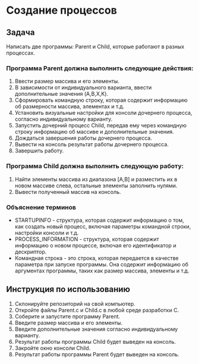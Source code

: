 # Создание процессов

## Задача

Написать две программы: Parent и Child, которые работают в разных процессах.

### Программа Parent должна выполнить следующие действия:
1. Ввести размер массива и его элементы.
2. В зависимости от индивидуального варианта, ввести дополнительные значения (A,B,X,K).
3. Сформировать командную строку, которая содержит информацию об размерности массива, элементах и т.д.
4. Установить визуальные настройки для консоли дочернего процесса, согласно индивидуальному варианту.
5. Запустить дочерний процесс Child, передав ему через командную строку информацию об массиве и дополнительные значения.
6. Дождаться завершения работы дочернего процесса.
7. Вывести на консоль результат работы дочернего процесса.
8. Завершить работу.

### Программа Child должна выполнить следующую работу:
1. Найти элементы массива из диапазона [A,B] и разместить их в новом массиве слева, остальные элементы заполнить нулями.
2. Вывести полученный массив на консоль.

### Объяснение терминов
- STARTUPINFO - структура, которая содержит информацию о том, как создать новый процесс, включая параметры командной строки, настройки консоли и т.д.
- PROCESS_INFORMATION - структура, которая содержит информацию о новом процессе, включая его идентификатор и дескриптор.
- Командная строка - это строка, которая передается в качестве параметра при запуске программы. Она содержит информацию об аргументах программы, таких как размер массива, элементы и т.д.

## Инструкция по использованию
1. Склонируйте репозиторий на свой компьютер.
2. Откройте файлы Parent.c и Child.c в любой среде разработки C.
3. Соберите и запустите программу Parent.
4. Введите размер массива и его элементы.
5. Введите дополнительные значения согласно индивидуальному варианту.
6. Результат работы программы Child будет выведен на консоль.
7. Закройте окно консоли Child.
8. Результат работы программы Parent будет выведен на консоль.
